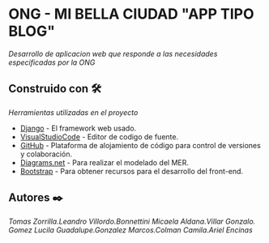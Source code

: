 # ONG - MI BELLA CIUDAD "APP TIPO BLOG" 

_Desarrollo de aplicacion web que responde a las necesidades especificadas por la ONG_


## Construido con 🛠️

_Herramientas utilizadas en el proyecto_

* [Django](https://www.djangoproject.com/) - El framework web usado.
* [VisualStudioCode](https://code.visualstudio.com//) - Editor de codigo de fuente.
* [GitHub](https://github.com/) - Plataforma de alojamiento de código para control de versiones y colaboración.
* [Diagrams.net](https://www.diagrams.net/) - Para realizar el modelado del MER.
* [Bootstrap](https://getbootstrap.com/) - Para obtener recursos para el desarrollo del front-end.


## Autores ✒️

_Tomas Zorrilla.Leandro Villordo.Bonnettini Micaela Aldana.Villar Gonzalo. Gomez Lucila Guadalupe.Gonzalez Marcos.Colman Camila.Ariel Encinas_
